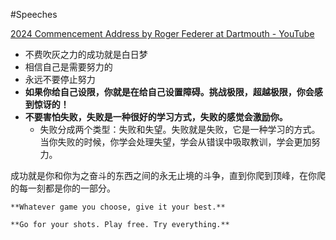 #Speeches 


[2024 Commencement Address by Roger Federer at Dartmouth - YouTube](https://www.youtube.com/watch?v=pqWUuYTcG-o)

- 不费吹灰之力的成功就是白日梦
- 相信自己是需要努力的
- 永远不要停止努力
- **如果你给自己设限，你就是在给自己设置障碍。挑战极限，超越极限，你会感到惊讶的！**
- **不要害怕失败，失败是一种很好的学习方式，失败的感觉会激励你。**
	- 失败分成两个类型：失败和失望。失败就是失败，它是一种学习的方式。当你失败的时候，你学会处理失望，学会从错误中吸取教训，学会更加努力。


成功就是你和你为之奋斗的东西之间的永无止境的斗争，直到你爬到顶峰，在你爬的每一刻都是你的一部分。
```ad-note
**Whatever game you choose, give it your best.**

**Go for your shots. Play free. Try everything.**
```
